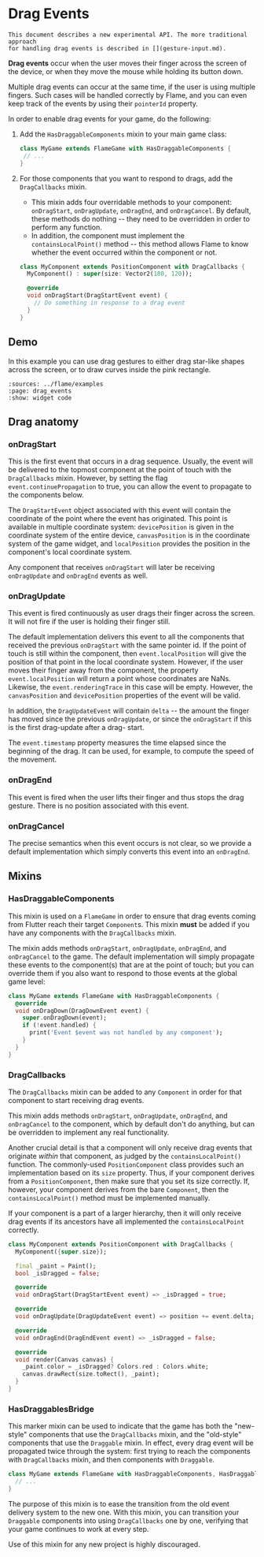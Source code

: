 # Drag Events

```{note}
This document describes a new experimental API. The more traditional approach
for handling drag events is described in [](gesture-input.md).
```

**Drag events** occur when the user moves their finger across the screen of the device, or when they
move the mouse while holding its button down.

Multiple drag events can occur at the same time, if the user is using multiple fingers. Such cases
will be handled correctly by Flame, and you can even keep track of the events by using their
`pointerId` property.

In order to enable drag events for your game, do the following:

1. Add the `HasDraggableComponents` mixin to your main game class:

    ```dart
    class MyGame extends FlameGame with HasDraggableComponents {
     // ...
    }
    ```

2. For those components that you want to respond to drags, add the `DragCallbacks` mixin.
    - This mixin adds four overridable methods to your component: `onDragStart`, `onDragUpdate`,
      `onDragEnd`, and `onDragCancel`. By default, these methods do nothing -- they need to be
      overridden in order to perform any function.
    - In addition, the component must implement the `containsLocalPoint()` method -- this method
      allows Flame to know whether the event occurred within the component or not.

    ```dart
    class MyComponent extends PositionComponent with DragCallbacks {
      MyComponent() : super(size: Vector2(180, 120));

      @override
      void onDragStart(DragStartEvent event) {
        // Do something in response to a drag event
      }
    }
    ```


## Demo

In this example you can use drag gestures to either drag star-like shapes across the screen, or to
draw curves inside the pink rectangle.

```{flutter-app}
:sources: ../flame/examples
:page: drag_events
:show: widget code
```


## Drag anatomy


### onDragStart

This is the first event that occurs in a drag sequence. Usually, the event will be delivered to the
topmost component at the point of touch with the `DragCallbacks` mixin. However, by setting the flag
`event.continuePropagation` to true, you can allow the event to propagate to the components below.

The `DragStartEvent` object associated with this event will contain the coordinate of the point
where the event has originated. This point is available in multiple coordinate system:
`devicePosition` is given in the coordinate system of the entire device, `canvasPosition` is in the
coordinate system of the game widget, and `localPosition` provides the position in the component's
local coordinate system.

Any component that receives `onDragStart` will later be receiving `onDragUpdate` and `onDragEnd`
events as well.


### onDragUpdate

This event is fired continuously as user drags their finger across the screen. It will not fire if
the user is holding their finger still.

The default implementation delivers this event to all the components that received the previous
`onDragStart` with the same pointer id. If the point of touch is still within the component, then
`event.localPosition` will give the position of that point in the local coordinate system. However,
if the user moves their finger away from the component, the property `event.localPosition` will
return a point whose coordinates are NaNs. Likewise, the `event.renderingTrace` in this case will be
empty. However, the `canvasPosition` and `devicePosition` properties of the event will be valid.

In addition, the `DragUpdateEvent` will contain `delta` -- the amount the finger has moved since the
previous `onDragUpdate`, or since the `onDragStart` if this is the first drag-update after a drag-
start.

The `event.timestamp` property measures the time elapsed since the beginning of the drag. It can be
used, for example, to compute the speed of the movement.


### onDragEnd

This event is fired when the user lifts their finger and thus stops the drag gesture. There is no
position associated with this event.


### onDragCancel

The precise semantics when this event occurs is not clear, so we provide a default implementation
which simply converts this event into an `onDragEnd`.


## Mixins


### HasDraggableComponents

This mixin is used on a `FlameGame` in order to ensure that drag events coming from Flutter reach
their target `Component`s. This mixin **must** be added if you have any components with the
`DragCallbacks` mixin.

The mixin adds methods `onDragStart`, `onDragUpdate`, `onDragEnd`, and `onDragCancel` to the game.
The default implementation will simply propagate these events to the component(s) that are at the
point of touch; but you can override them if you also want to respond to those events at the global
game level:

```dart
class MyGame extends FlameGame with HasDraggableComponents {
  @override
  void onDragDown(DragDownEvent event) {
    super.onDragDown(event);
    if (!event.handled) {
      print('Event $event was not handled by any component');
    }
  }
}
```


### DragCallbacks

The `DragCallbacks` mixin can be added to any `Component` in order for that component to start
receiving drag events.

This mixin adds methods `onDragStart`, `onDragUpdate`, `onDragEnd`, and `onDragCancel` to the
component, which by default don't do anything, but can be overridden to implement any real
functionality.

Another crucial detail is that a component will only receive drag events that originate *within*
that component, as judged by the `containsLocalPoint()` function. The commonly-used
`PositionComponent` class provides such an implementation based on its `size` property. Thus, if
your component derives from a `PositionComponent`, then make sure that you set its size correctly.
If, however, your component derives from the bare `Component`, then the `containsLocalPoint()`
method must be implemented manually.

If your component is a part of a larger hierarchy, then it will only receive drag events if its
ancestors have all implemented the `containsLocalPoint` correctly.

```dart
class MyComponent extends PositionComponent with DragCallbacks {
  MyComponent({super.size});

  final _paint = Paint();
  bool _isDragged = false;

  @override
  void onDragStart(DragStartEvent event) => _isDragged = true;

  @override
  void onDragUpdate(DragUpdateEvent event) => position += event.delta;

  @override
  void onDragEnd(DragEndEvent event) => _isDragged = false;

  @override
  void render(Canvas canvas) {
    _paint.color = _isDragged? Colors.red : Colors.white;
    canvas.drawRect(size.toRect(), _paint);
  }
}
```


### HasDraggablesBridge

This marker mixin can be used to indicate that the game has both the "new-style" components that
use the `DragCallbacks` mixin, and the "old-style" components that use the `Draggable` mixin. In
effect, every drag event will be propagated twice through the system: first trying to reach the
components with `DragCallbacks` mixin, and then components with `Draggable`.

```dart
class MyGame extends FlameGame with HasDraggableComponents, HasDraggablesBridge {
  // ...
}
```

The purpose of this mixin is to ease the transition from the old event delivery system to the
new one. With this mixin, you can transition your `Draggable` components into using `DragCallbacks`
one by one, verifying that your game continues to work at every step.

Use of this mixin for any new project is highly discouraged.
